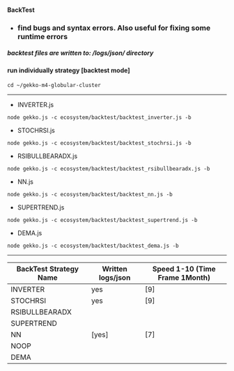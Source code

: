 #### BackTest
* ### find bugs and syntax errors. Also useful for fixing some runtime errors

##### backtest files are written to: /logs/json/ directory 

#### run individually strategy [backtest mode]
```
cd ~/gekko-m4-globular-cluster
```
---
* INVERTER.js
```
node gekko.js -c ecosystem/backtest/backtest_inverter.js -b
```
* STOCHRSI.js
```
node gekko.js -c ecosystem/backtest/backtest_stochrsi.js -b
```

* RSIBULLBEARADX.js
```
node gekko.js -c ecosystem/backtest/backtest_rsibullbearadx.js -b
```
* NN.js
```
node gekko.js -c ecosystem/backtest/backtest_nn.js -b
```
* SUPERTREND.js
```
node gekko.js -c ecosystem/backtest/backtest_supertrend.js -b
```
* DEMA.js
```
node gekko.js -c ecosystem/backtest/backtest_dema.js -b
```

---
BackTest Strategy Name | Written logs/json | Speed 1-10 (Time Frame 1Month)
---|---|---
INVERTER | yes | [9] 
STOCHRSI | yes | [9] 
RSIBULLBEARADX | | 
SUPERTREND | | 
NN | [yes] | [7] 
NOOP | | 
DEMA | |  

